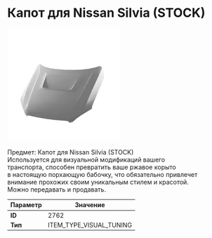 # Капот для Nissan Silvia (STOCK)

![Item Image](../img/2762.webp?raw=true)

Предмет: Капот для Nissan Silvia (STOCK)<br>Используется для визуальной модификаций вашего<br>транспорта, способен превратить ваше ржавое корыто<br>в настоящую порхающую бабочку, что обязательно привлечет<br>внимание прохожих своим уникальным стилем и красотой.<br>Можно передавать и продавать.


| Параметр | Значение |
|----------|----------|
| **ID** | 2762 |
| **Тип** | ITEM_TYPE_VISUAL_TUNING |

